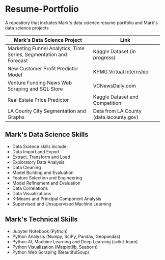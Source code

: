 # Resume-Portfolio
A repository that includes Mark's data science resume portfolio and Mark's data science projects

Mark's Data Science Project | Link
--------------------------- | ----
   Marketing Funnel Analytics, Time Series, Segmentation and Forecast | Kaggle Dataset (in progress)
   New Customer Profit Predictor Model | [KPMG Virtual Internship](https://github.com/MarkMarquez0224/Resume-Portfolio/tree/master/KPMG%20Internship)
   Venture Funding News Web Scraping and SQL Store | VCNewsDaily.com
   Real Estate Price Predictor | Kaggle Dataset and Competition
   LA County City Segmentation and Graphs | Data from LA County (data.lacounty.gov)

## Mark's Data Science Skills
   - Data Science skills include:
   - Data Import and Export
   - Extract, Transform and Load
   - Exploratory Data Analysis
   - Data Cleaning
   - Model Building and Evaluation
   - Feature Selection and Engineering
   - Model Refinement and Evaluation
   - Data Correlations
   - Data Visualizations
   - K-Means and Principal Component Analysis
   - Supervised and Unsupervised Machine Learning

## Mark's Technical Skills
   - Jupyter Notebook (Python)
   - Python Analysis (Numpy, SciPy, Pandas, Geopandas)
   - Python AI, Machine Learning and Deep Learning (scikit-learn)
   - Python Visualization (Matplotlib, Seaborn)
   - Python Web Scraping (BeautifulSoup)
